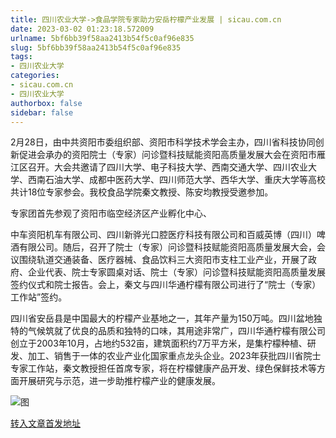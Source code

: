 ```yaml
---
title: 四川农业大学->食品学院专家助力安岳柠檬产业发展 | sicau.com.cn
date: 2023-03-02 01:23:18.572009
urlname: 5bf6bb39f58aa2413b54f5c0af96e835
slug: 5bf6bb39f58aa2413b54f5c0af96e835
tags: 
- 四川农业大学
categories:
- sicau.com.cn
- 四川农业大学
authorbox: false
sidebar: false
---
```

2月28日，由中共资阳市委组织部、资阳市科学技术学会主办，四川省科技协同创新促进会承办的资阳院士（专家）问诊暨科技赋能资阳高质量发展大会在资阳市雁江区召开。大会共邀请了四川大学、电子科技大学、西南交通大学、四川农业大学、西南石油大学、成都中医药大学、四川师范大学、西华大学、重庆大学等高校共计18位专家参会。我校食品学院秦文教授、陈安均教授受邀参加。

专家团首先参观了资阳市临空经济区产业孵化中心、
<!--more-->
中车资阳机车有限公司、四川新骅光口腔医疗科技有限公司和百威英博（四川）啤酒有限公司。随后，召开了院士（专家）问诊暨科技赋能资阳高质量发展大会，会议围绕轨道交通装备、医疗器械、食品饮料三大资阳市支柱工业产业，开展了政府、企业代表、院士专家圆桌对话、院士（专家）问诊暨科技赋能资阳高质量发展签约仪式和院士报告。会上，秦文与四川华通柠檬有限公司进行了“院士（专家）工作站”签约。

四川省安岳县是中国最大的柠檬产业基地之一，其年产量为150万吨。四川盆地独特的气候筑就了优良的品质和独特的口味，其用途非常广，四川华通柠檬有限公司创立于2003年10月，占地约532亩，建筑面积约7万平方米，是集柠檬种植、研发、加工、销售于一体的农业产业化国家重点龙头企业。2023年获批四川省院士专家工作站，秦文教授担任首席专家，将在柠檬健康产品开发、绿色保鲜技术等方面开展研究与示范，进一步助推柠檬产业的健康发展。

![图](https://news.sicau.edu.cn/__local/F/9B/5B/39B8C57D5E7F1BE99CCEF1C5C89_CD46B037_12FE59.png)

[转入文章首发地址](https://news.sicau.edu.cn/info/1078/71146.htm)